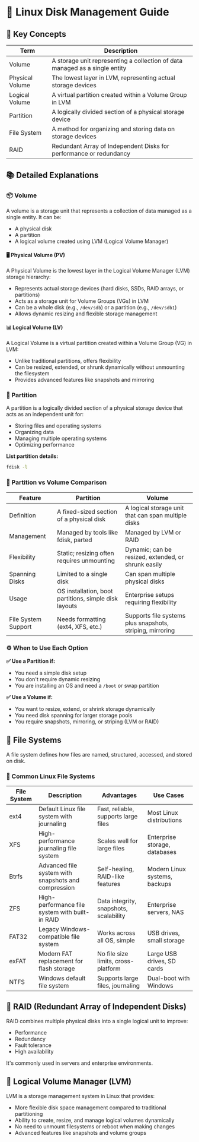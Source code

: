 # 💽 Linux Disk Management Guide

## 🔑 Key Concepts

| Term            | Description                                                                 |
| --------------- | --------------------------------------------------------------------------- |
| Volume          | A storage unit representing a collection of data managed as a single entity |
| Physical Volume | The lowest layer in LVM, representing actual storage devices                |
| Logical Volume  | A virtual partition created within a Volume Group in LVM                    |
| Partition       | A logically divided section of a physical storage device                    |
| File System     | A method for organizing and storing data on storage devices                 |
| RAID            | Redundant Array of Independent Disks for performance or redundancy          |

## 📚 Detailed Explanations

### 📦 Volume

A volume is a storage unit that represents a collection of data managed as a single entity. It can be:

- A physical disk
- A partition
- A logical volume created using LVM (Logical Volume Manager)

#### 🖥️ Physical Volume (PV)

A Physical Volume is the lowest layer in the Logical Volume Manager (LVM) storage hierarchy:

- Represents actual storage devices (hard disks, SSDs, RAID arrays, or partitions)
- Acts as a storage unit for Volume Groups (VGs) in LVM
- Can be a whole disk (e.g., `/dev/sdb`) or a partition (e.g., `/dev/sdb1`)
- Allows dynamic resizing and flexible storage management

#### 📊 Logical Volume (LV)

A Logical Volume is a virtual partition created within a Volume Group (VG) in LVM:

- Unlike traditional partitions, offers flexibility
- Can be resized, extended, or shrunk dynamically without unmounting the filesystem
- Provides advanced features like snapshots and mirroring

### 🧩 Partition

A partition is a logically divided section of a physical storage device that acts as an independent unit for:

- Storing files and operating systems
- Organizing data
- Managing multiple operating systems
- Optimizing performance

**List partition details:**

```bash
fdisk -l
```

### 🔄 Partition vs Volume Comparison

| Feature             | Partition                                             | Volume                                                    |
| ------------------- | ----------------------------------------------------- | --------------------------------------------------------- |
| Definition          | A fixed-sized section of a physical disk              | A logical storage unit that can span multiple disks       |
| Management          | Managed by tools like fdisk, parted                   | Managed by LVM or RAID                                    |
| Flexibility         | Static; resizing often requires unmounting            | Dynamic; can be resized, extended, or shrunk easily       |
| Spanning Disks      | Limited to a single disk                              | Can span multiple physical disks                          |
| Usage               | OS installation, boot partitions, simple disk layouts | Enterprise setups requiring flexibility                   |
| File System Support | Needs formatting (ext4, XFS, etc.)                    | Supports file systems plus snapshots, striping, mirroring |

### ⚙️ When to Use Each Option

**✅ Use a Partition if:**

- You need a simple disk setup
- You don't require dynamic resizing
- You are installing an OS and need a `/boot` or swap partition

**✅ Use a Volume if:**

- You want to resize, extend, or shrink storage dynamically
- You need disk spanning for larger storage pools
- You require snapshots, mirroring, or striping (LVM or RAID)

## 📂 File Systems

A file system defines how files are named, structured, accessed, and stored on disk.

### 🌟 Common Linux File Systems

| File System | Description                                         | Advantages                             | Use Cases                     |
| ----------- | --------------------------------------------------- | -------------------------------------- | ----------------------------- |
| ext4        | Default Linux file system with journaling           | Fast, reliable, supports large files   | Most Linux distributions      |
| XFS         | High-performance journaling file system             | Scales well for large files            | Enterprise storage, databases |
| Btrfs       | Advanced file system with snapshots and compression | Self-healing, RAID-like features       | Modern Linux systems, backups |
| ZFS         | High-performance file system with built-in RAID     | Data integrity, snapshots, scalability | Enterprise servers, NAS       |
| FAT32       | Legacy Windows-compatible file system               | Works across all OS, simple            | USB drives, small storage     |
| exFAT       | Modern FAT replacement for flash storage            | No file size limits, cross-platform    | Large USB drives, SD cards    |
| NTFS        | Windows default file system                         | Supports large files, journaling       | Dual-boot with Windows        |

## 🔄 RAID (Redundant Array of Independent Disks)

RAID combines multiple physical disks into a single logical unit to improve:

- Performance
- Redundancy
- Fault tolerance
- High availability

It's commonly used in servers and enterprise environments.

## 🧰 Logical Volume Manager (LVM)

LVM is a storage management system in Linux that provides:

- More flexible disk space management compared to traditional partitioning
- Ability to create, resize, and manage logical volumes dynamically
- No need to unmount filesystems or reboot when making changes
- Advanced features like snapshots and volume groups
